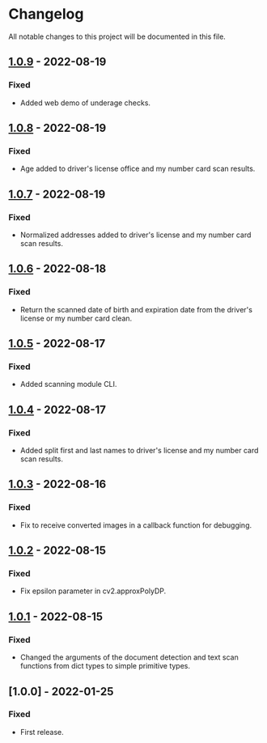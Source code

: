 # Changelog
All notable changes to this project will be documented in this file.

## [1.0.9] - 2022-08-19
### Fixed
- Added web demo of underage checks.

## [1.0.8] - 2022-08-19
### Fixed
- Age added to driver's license office and my number card scan results.

## [1.0.7] - 2022-08-19
### Fixed
- Normalized addresses added to driver's license and my number card scan results.

## [1.0.6] - 2022-08-18
### Fixed
- Return the scanned date of birth and expiration date from the driver's license or my number card clean.

## [1.0.5] - 2022-08-17
### Fixed
- Added scanning module CLI.

## [1.0.4] - 2022-08-17
### Fixed
- Added split first and last names to driver's license and my number card scan results.

## [1.0.3] - 2022-08-16
### Fixed
- Fix to receive converted images in a callback function for debugging.

## [1.0.2] - 2022-08-15
### Fixed
- Fix epsilon parameter in cv2.approxPolyDP.

## [1.0.1] - 2022-08-15
### Fixed
- Changed the arguments of the document detection and text scan functions from dict types to simple primitive types.

## [1.0.0] - 2022-01-25
### Fixed
- First release.

[1.0.1]: https://github.com/takuya-motoshima/document-scanner/compare/v1.0.0...v1.0.1
[1.0.2]: https://github.com/takuya-motoshima/document-scanner/compare/v1.0.1...v1.0.2
[1.0.3]: https://github.com/takuya-motoshima/document-scanner/compare/v1.0.2...v1.0.3
[1.0.4]: https://github.com/takuya-motoshima/document-scanner/compare/v1.0.3...v1.0.4
[1.0.5]: https://github.com/takuya-motoshima/document-scanner/compare/v1.0.4...v1.0.5
[1.0.6]: https://github.com/takuya-motoshima/document-scanner/compare/v1.0.5...v1.0.6
[1.0.7]: https://github.com/takuya-motoshima/document-scanner/compare/v1.0.6...v1.0.7
[1.0.8]: https://github.com/takuya-motoshima/document-scanner/compare/v1.0.7...v1.0.8
[1.0.9]: https://github.com/takuya-motoshima/document-scanner/compare/v1.0.8...v1.0.9